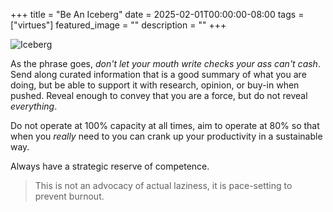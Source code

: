 +++
title =  "Be An Iceberg"
date = 2025-02-01T00:00:00-08:00
tags = ["virtues"]
featured_image = ""
description = ""
+++

![Iceberg](/images/passively-transparent/iceberg.svg)

As the phrase goes, _don't let your mouth write checks your ass can't cash_. Send along curated information that is a good summary of what you are doing, but be able to support it with research, opinion, or buy-in when pushed. Reveal enough to convey that you are a force, but do not reveal _everything_.

Do not operate at 100% capacity at all times, aim to operate at 80% so that when you _really_ need to you can crank up your productivity in a sustainable way.

Always have a strategic reserve of competence.

> This is not an advocacy of actual laziness, it is pace-setting to prevent burnout.